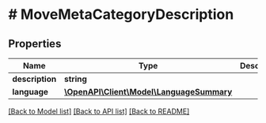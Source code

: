 # # MoveMetaCategoryDescription

## Properties

Name | Type | Description | Notes
------------ | ------------- | ------------- | -------------
**description** | **string** |  | [optional]
**language** | [**\OpenAPI\Client\Model\LanguageSummary**](LanguageSummary.md) |  |

[[Back to Model list]](../../README.md#models) [[Back to API list]](../../README.md#endpoints) [[Back to README]](../../README.md)
